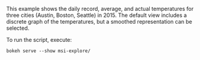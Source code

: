 This example shows the daily record, average, and actual temperatures for three
cities (Austin, Boston, Seattle) in 2015. The default view includes a discrete
graph of the temperatures, but a smoothed representation can be selected.

To run the script, execute:

    bokeh serve --show msi-explore/
